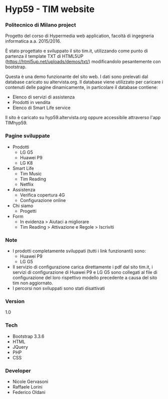 # Hyp59 - TIM website
### Politecnico di Milano project

Progetto del corso di Hypermedia web application, facoltà di ingegneria informatica
a.a. 2015/2016.

È stato progettato e sviluppato il sito tim.it, utilizzando come punto di partenza il template TXT di HTML5UP (https://html5up.net/uploads/demos/txt/) modificandolo pesantemente con bootstrap. 

Questa è una demo funzionante del sito web. I dati sono prelevati dal database caricato su altervista.org. Il database viene utilizzato per caricare i contenuti delle pagine dinamicamente, in particolare il database contiene:
* Elenco di servizi di assistenza
* Prodotti in vendita
* Elenco di Smart Life service

Il sito è caricato su hyp59.altervista.org oppure  accessibile attraverso l'app TIMhyp59. 

### Pagine sviluppate
- Prodotti
    * LG G5
    * Huawei P9
    * LG K8
- Smart Life
    * Tim Music
    * Tim Reading
    * Netflix
- Assistenza
    * Verifica copertura 4G
    * Configurazione online
- Chi siamo
    * Progetti
- Form
    * In evidenza > Aiutaci a migliorare
    *  Tim Reading > Attivazione e Regole > Iscriviti

### Note

- I prodotti completamente sviluppati (tutti i link funzionanti) sono:
    * Huawei P9
    * LG G5
- Il servizio di configurazione carica direttamente i pdf dal sito tim.it, i servizi di configurazione di Huawei P9 e LG G5 sono collegati al file di configurazione del loro rispettivo modello precedente a causa del sito tim non aggiornato.
- I percorsi non sviluppati sono stati disattivati


### Version
1.0

### Tech
* Bootstrap 3.3.6
* HTML
* JQuery
* PHP
* CSS

### Developer
* Nicole Gervasoni
* Raffaele Lorini
* Federico Oldani

